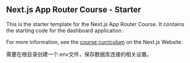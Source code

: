 ## Next.js App Router Course - Starter

This is the starter template for the Next.js App Router Course. It contains the starting code for the dashboard application.

For more information, see the [course curriculum](https://nextjs.org/learn) on the Next.js Website.

需要在根目录创建一个.env文件，保存数据库连接的相关设置。
